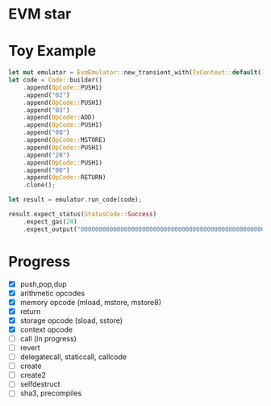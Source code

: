 # EVM star

# Toy Example
```rs
let mut emulator = EvmEmulator::new_transient_with(TxContext::default());
let code = Code::builder()
    .append(OpCode::PUSH1)
    .append("02")
    .append(OpCode::PUSH1)
    .append("03")
    .append(OpCode::ADD)
    .append(OpCode::PUSH1)
    .append("00")
    .append(OpCode::MSTORE)
    .append(OpCode::PUSH1)
    .append("20")
    .append(OpCode::PUSH1)
    .append("00")
    .append(OpCode::RETURN)
    .clone();

let result = emulator.run_code(code);

result.expect_status(StatusCode::Success)
    .expect_gas(24)
    .expect_output("0000000000000000000000000000000000000000000000000000000000000005");
```

# Progress
- [x] push,pop,dup
- [x] arithmetic opcodes
- [x] memory opcode (mload, mstore, mstore8)
- [x] return
- [x] storage opcode (sload, sstore)
- [x] context opcode
- [ ] call (in progress)
- [ ] revert
- [ ] delegatecall, staticcall, callcode
- [ ] create
- [ ] create2
- [ ] selfdestruct
- [ ] sha3, precompiles